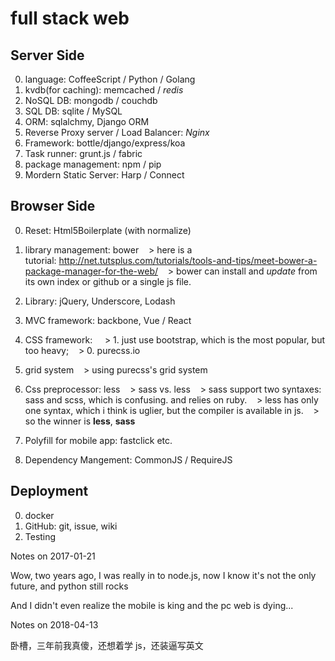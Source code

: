 # full stack web

<!--
ID: bc8bc2cd-872c-4ceb-80e1-66385483e8c4
Status: draft
Date: 2017-05-30T13:37:00
Modified: 2020-05-16T12:02:58
wp_id: 323
-->

Server Side
------
0. language: CoffeeScript / Python / Golang
1. kvdb(for caching): memcached / *redis*
2. NoSQL DB: mongodb / couchdb
3. SQL DB: sqlite / MySQL
3. ORM: sqlalchmy, Django ORM
3. Reverse Proxy server / Load Balancer: *Nginx*
4. Framework: bottle/django/express/koa
5. Task runner: grunt.js / fabric
6. package management: npm / pip
7. Mordern Static Server: Harp / Connect


Browser Side
------
0. Reset: Html5Boilerplate (with normalize)
0. library management: bower
   > here is a tutorial: http://net.tutsplus.com/tutorials/tools-and-tips/meet-bower-a-package-manager-for-the-web/
   > bower can install and _update_ from its own index or github or a single js file.
0. Library: jQuery, Underscore, Lodash
1. MVC framework: backbone, Vue / React
2. CSS framework: 
   > 1. just use bootstrap, which is the most popular, but too heavy;
   > 0. purecss.io
3. grid system
   > using purecss's grid system
4. Css preprocessor: less
   > sass vs. less
   > sass support two syntaxes: sass and scss, which is confusing. and relies on ruby.
   > less has only one syntax, which i think is uglier, but the compiler is available in js.
   > so the winner is **less**, **sass**

6. Polyfill for mobile app: fastclick etc.
7. Dependency Mangement: CommonJS / RequireJS


Deployment
------
0. docker
1. GitHub: git, issue, wiki
2. Testing

Notes on 2017-01-21

Wow, two years ago, I was really in to node.js, now I know it's not the only future, and python still rocks

And I didn't even realize the mobile is king and the pc web is dying...

Notes on 2018-04-13

卧槽，三年前我真傻，还想着学 js，还装逼写英文
